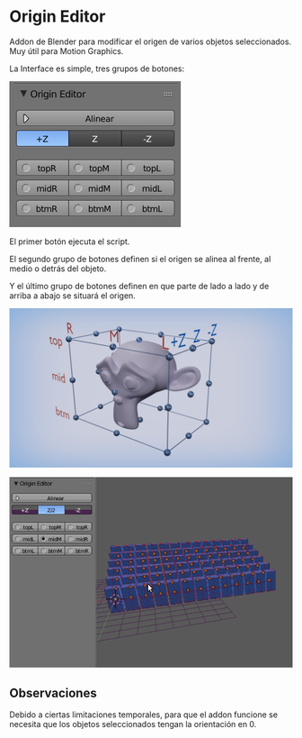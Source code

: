 # Origin Editor
Addon de Blender para modificar el origen de varios objetos seleccionados. Muy útil para Motion Graphics.

La Interface es simple, tres grupos de botones:

![Interface](images/interface.png)

El primer botón ejecuta el script.

El segundo grupo de botones definen si el origen se alinea al frente, al medio o detrás del objeto.


Y el último grupo de botones definen en que parte de lado a lado y de arriba a abajo se situará el origen.

![Estructure](images/estructure.jpg)

![Example](images/example.gif)

## Observaciones
Debido a ciertas limitaciones temporales, para que el addon funcione se necesita que los objetos seleccionados tengan la orientación en 0.